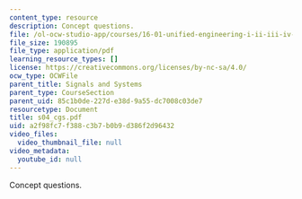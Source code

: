 ```yaml
---
content_type: resource
description: Concept questions.
file: /ol-ocw-studio-app/courses/16-01-unified-engineering-i-ii-iii-iv-fall-2005-spring-2006/a2f98fc7f388c3b7b0b9d386f2d96432_s04_cgs.pdf
file_size: 190895
file_type: application/pdf
learning_resource_types: []
license: https://creativecommons.org/licenses/by-nc-sa/4.0/
ocw_type: OCWFile
parent_title: Signals and Systems
parent_type: CourseSection
parent_uid: 85c1b0de-227d-e38d-9a55-dc7008c03de7
resourcetype: Document
title: s04_cgs.pdf
uid: a2f98fc7-f388-c3b7-b0b9-d386f2d96432
video_files:
  video_thumbnail_file: null
video_metadata:
  youtube_id: null
---
```

Concept questions.